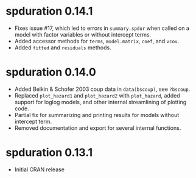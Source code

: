 # spduration 0.14.1

* Fixes issue #17, which led to errors in `summary.spdur` when called on a model 
with factor variables or without intercept terms. 
* Added accessor methods for `terms`, `model.matrix`, `coef`, and `vcov`. 
* Added `fitted` and `residuals` methods.

# spduration 0.14.0

* Added Belkin & Schofer 2003 coup data in `data(bscoup)`, see `?bscoup`. 
* Replaced `plot_hazard1` and `plot_hazard2` with `plot_hazard`, added support for loglog models, and other internal streamlining of plotting code. 
* Partial fix for summarizing and printing results for models without intercept term.
* Removed documentation and export for several internal functions.

# spduration 0.13.1

* Initial CRAN release

